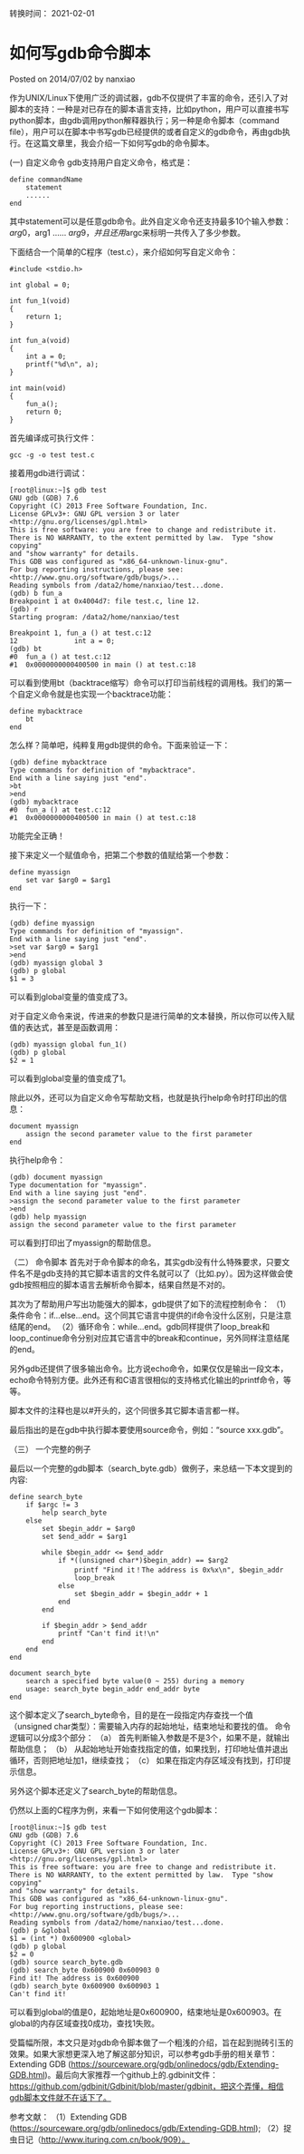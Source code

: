 转换时间： 2021-02-01

# 如何写gdb命令脚本
Posted on 2014/07/02 by nanxiao

作为UNIX/Linux下使用广泛的调试器，gdb不仅提供了丰富的命令，还引入了对脚本的支持：一种是对已存在的脚本语言支持，比如python，用户可以直接书写python脚本，由gdb调用python解释器执行；另一种是命令脚本（command file），用户可以在脚本中书写gdb已经提供的或者自定义的gdb命令，再由gdb执行。在这篇文章里，我会介绍一下如何写gdb的命令脚本。

(一) 自定义命令
gdb支持用户自定义命令，格式是：
```
define commandName  
    statement  
    ......  
end  
```
其中statement可以是任意gdb命令。此外自定义命令还支持最多10个输入参数：$arg0，$arg1 …… $arg9，并且还用$argc来标明一共传入了多少参数。

下面结合一个简单的C程序（test.c），来介绍如何写自定义命令：
```
#include <stdio.h>

int global = 0;

int fun_1(void)
{
    return 1;
}

int fun_a(void)
{
    int a = 0;
    printf("%d\n", a);
}

int main(void)
{
    fun_a();
    return 0;
}
```
首先编译成可执行文件：
```
gcc -g -o test test.c
```
接着用gdb进行调试：
```
[root@linux:~]$ gdb test
GNU gdb (GDB) 7.6
Copyright (C) 2013 Free Software Foundation, Inc.
License GPLv3+: GNU GPL version 3 or later <http://gnu.org/licenses/gpl.html>
This is free software: you are free to change and redistribute it.
There is NO WARRANTY, to the extent permitted by law.  Type "show copying"
and "show warranty" for details.
This GDB was configured as "x86_64-unknown-linux-gnu".
For bug reporting instructions, please see:
<http://www.gnu.org/software/gdb/bugs/>...
Reading symbols from /data2/home/nanxiao/test...done.
(gdb) b fun_a
Breakpoint 1 at 0x4004d7: file test.c, line 12.
(gdb) r
Starting program: /data2/home/nanxiao/test

Breakpoint 1, fun_a () at test.c:12
12              int a = 0;
(gdb) bt
#0  fun_a () at test.c:12
#1  0x0000000000400500 in main () at test.c:18
```
可以看到使用bt（backtrace缩写）命令可以打印当前线程的调用栈。我们的第一个自定义命令就是也实现一个backtrace功能：
```
define mybacktrace
    bt
end
```
怎么样？简单吧，纯粹复用gdb提供的命令。下面来验证一下：
```
(gdb) define mybacktrace
Type commands for definition of "mybacktrace".
End with a line saying just "end".
>bt
>end
(gdb) mybacktrace
#0  fun_a () at test.c:12
#1  0x0000000000400500 in main () at test.c:18
```
功能完全正确！

接下来定义一个赋值命令，把第二个参数的值赋给第一个参数：
```
define myassign
    set var $arg0 = $arg1
end
```
执行一下：
```
(gdb) define myassign
Type commands for definition of "myassign".
End with a line saying just "end".
>set var $arg0 = $arg1
>end
(gdb) myassign global 3
(gdb) p global
$1 = 3
```
可以看到global变量的值变成了3。

对于自定义命令来说，传进来的参数只是进行简单的文本替换，所以你可以传入赋值的表达式，甚至是函数调用：
```
(gdb) myassign global fun_1()
(gdb) p global
$2 = 1
```
可以看到global变量的值变成了1。

除此以外，还可以为自定义命令写帮助文档，也就是执行help命令时打印出的信息：
```
document myassign
    assign the second parameter value to the first parameter
end
```
执行help命令：
```
(gdb) document myassign
Type documentation for "myassign".
End with a line saying just "end".
>assign the second parameter value to the first parameter
>end
(gdb) help myassign
assign the second parameter value to the first parameter
```
可以看到打印出了myassign的帮助信息。

（二） 命令脚本
首先对于命令脚本的命名，其实gdb没有什么特殊要求，只要文件名不是gdb支持的其它脚本语言的文件名就可以了（比如.py）。因为这样做会使gdb按照相应的脚本语言去解析命令脚本，结果自然是不对的。

其次为了帮助用户写出功能强大的脚本，gdb提供了如下的流程控制命令：
（1）条件命令：if...else...end。这个同其它语言中提供的if命令没什么区别，只是注意结尾的end。
（2）循环命令：while...end。gdb同样提供了loop_break和loop_continue命令分别对应其它语言中的break和continue，另外同样注意结尾的end。

另外gdb还提供了很多输出命令。比方说echo命令，如果仅仅是输出一段文本，echo命令特别方便。此外还有和C语言很相似的支持格式化输出的printf命令，等等。

脚本文件的注释也是以#开头的，这个同很多其它脚本语言都一样。

最后指出的是在gdb中执行脚本要使用source命令，例如：“source xxx.gdb”。

（三） 一个完整的例子

最后以一个完整的gdb脚本（search_byte.gdb）做例子，来总结一下本文提到的内容:
```
define search_byte
    if $argc != 3
        help search_byte
    else
        set $begin_addr = $arg0
        set $end_addr = $arg1

        while $begin_addr <= $end_addr
            if *((unsigned char*)$begin_addr) == $arg2
                printf "Find it！The address is 0x%x\n", $begin_addr
                loop_break
            else
                set $begin_addr = $begin_addr + 1
            end
        end

        if $begin_addr > $end_addr
            printf "Can't find it!\n"
        end
    end
end

document search_byte
    search a specified byte value(0 ~ 255) during a memory
    usage: search_byte begin_addr end_addr byte
end
```
这个脚本定义了search_byte命令，目的是在一段指定内存查找一个值（unsigned char类型）：需要输入内存的起始地址，结束地址和要找的值。
命令逻辑可以分成3个部分：
（a） 首先判断输入参数是不是3个，如果不是，就输出帮助信息；
（b） 从起始地址开始查找指定的值，如果找到，打印地址值并退出循环，否则把地址加1，继续查找；
（c） 如果在指定内存区域没有找到，打印提示信息。

另外这个脚本还定义了search_byte的帮助信息。

仍然以上面的C程序为例，来看一下如何使用这个gdb脚本：
```
[root@linux:~]$ gdb test
GNU gdb (GDB) 7.6
Copyright (C) 2013 Free Software Foundation, Inc.
License GPLv3+: GNU GPL version 3 or later <http://gnu.org/licenses/gpl.html>
This is free software: you are free to change and redistribute it.
There is NO WARRANTY, to the extent permitted by law.  Type "show copying"
and "show warranty" for details.
This GDB was configured as "x86_64-unknown-linux-gnu".
For bug reporting instructions, please see:
<http://www.gnu.org/software/gdb/bugs/>...
Reading symbols from /data2/home/nanxiao/test...done.
(gdb) p &global
$1 = (int *) 0x600900 <global>
(gdb) p global
$2 = 0
(gdb) source search_byte.gdb
(gdb) search_byte 0x600900 0x600903 0
Find it! The address is 0x600900
(gdb) search_byte 0x600900 0x600903 1
Can't find it!
```
可以看到global的值是0，起始地址是0x600900，结束地址是0x600903。在global的内存区域查找0成功，查找1失败。

受篇幅所限，本文只是对gdb命令脚本做了一个粗浅的介绍，旨在起到抛砖引玉的效果。如果大家想更深入地了解这部分知识，可以参考gdb手册的相关章节：Extending GDB (https://sourceware.org/gdb/onlinedocs/gdb/Extending-GDB.html)。最后向大家推荐一个github上的.gdbinit文件：https://github.com/gdbinit/Gdbinit/blob/master/gdbinit，把这个弄懂，相信gdb脚本文件就不在话下了。

参考文献：
（1）Extending GDB (https://sourceware.org/gdb/onlinedocs/gdb/Extending-GDB.html);
（2）捉虫日记（http://www.ituring.com.cn/book/909）。
